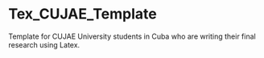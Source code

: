 # Tex_CUJAE_Template
Template for CUJAE University students in Cuba who are writing their final research using Latex. 
